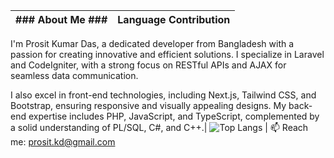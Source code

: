 |### About Me ### | Language Contribution |
| --- | --- |
I'm Prosit Kumar Das, a dedicated developer from Bangladesh with a passion for creating innovative and efficient solutions. I specialize in Laravel and CodeIgniter, with a strong focus on RESTful APIs and AJAX for seamless data communication.

I also excel in front-end technologies, including Next.js, Tailwind CSS, and Bootstrap, ensuring responsive and visually appealing designs. My back-end expertise includes PHP, JavaScript, and TypeScript, complemented by a solid understanding of PL/SQL, C#, and C++.| ![Top Langs](https://github-readme-stats.vercel.app/api/top-langs/?username=PrositKD&theme=tokyonight) |
📫 Reach me: prosit.kd@gmail.com
